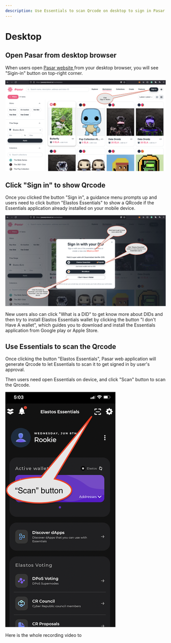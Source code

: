 ```yaml
---
description: Use Essentials to scan Qrcode on desktop to sign in Pasar.
---
```


# Desktop

## Open Pasar from desktop browser

When users open [Pasar website ](https://pasarprotocol.io)from your desktop browser, you will see "Sigin-in" button on top-right corner.&#x20;

![Sign in Pasar from Elastos Essentials](../../.gitbook/assets/signed-in-from-desktop.png)

## Click "Sign in" to show Qrcode

Once you clicked the button "Sign in", a guidance menu prompts up and users need to click button "Elastos Essentials" to show a QRcode if the Essentials application already installed on your mobile device.&#x20;

![Sign in Pasar from Elastos Essentials](../../.gitbook/assets/signin-menu-from-desktop.png)

New users also can click "What is a DID" to get know more about DIDs and then try to install Elastos Essentials wallet by clicking the button "I don't Have A wallet", which guides you to download and install the Essentials application from Google play or Apple Store.

## Use Essentials to scan the Qrcode

Once clicking the button "Elastos Essentials",  Pasar web application will generate Qrcode to let Essentials to scan it to get signed in by user's approval.&#x20;

Then users need open Essentials on device, and click "Scan" button to scan the Qrcode.

![Scan Qrcode from Essentials](../../.gitbook/assets/essential-scan-button.png)

Here is the whole recording video to
